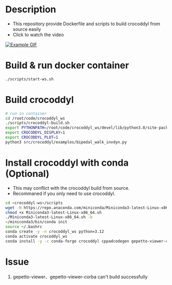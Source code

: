 # Description
- This repository provide Dockerfile and scripts to build crocoddyl from source easily
- Click to watch the video

[![Example GIF](./bipedal_walk_invdyn.gif)](https://www.youtube.com/watch?v=IrcCegoCYzk)

# Build & run docker container 
```bash
./scripts/start-ws.sh
```

# Build crocoddyl
```bash
# run in container
cd /root/code/crocoddyl_ws
./scripts/crocoddyl-build.sh
export PYTHONPATH=/root/code/crocoddyl_ws/devel/lib/python3.8/site-packages:$PYTHONPATH
export CROCODDYL_DISPLAY=1
export CROCODDYL_PLOT=1
python3 src/crocoddyl/examples/bipedal_walk_invdyn.py 
```

# Install crocoddyl with conda (Optional)
- This may conflict with the crocoddyl build from source.
- Recommaned if you only need to use crocoddyl.
```bash
cd <crocoddyl-ws>/scripts
wget -N https://repo.anaconda.com/miniconda/Miniconda3-latest-Linux-x86_64.sh
chmod +x Miniconda3-latest-Linux-x86_64.sh
./Miniconda3-latest-Linux-x86_64.sh -b
~/miniconda3/bin/conda init
source ~/.bashrc
conda create -y -n crocoddyl_ws python=3.12
conda activate crocoddyl_ws
conda install -y -c conda-forge crocoddyl cppadcodegen gepetto-viewer-corba meshcat-python matplotlib
```

# Issue
1. gepetto-viewer、gepetto-viewer-corba can't build successfully
